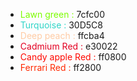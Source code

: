 - <font color=#7cfc00>Lawn green :</font> 7cfc00
- <font color=#30D5C8>Turquoise :</font> 30D5C8
-  <font color=#ffcba4>Deep peach :</font> ffcba4
- <font color=#e30022>Cadmium Red :</font>  e30022
- <font color=#ff0800>Candy apple Red :</font>  ff0800
- <font color=#ff2800>Ferrari Red :</font>   ff2800